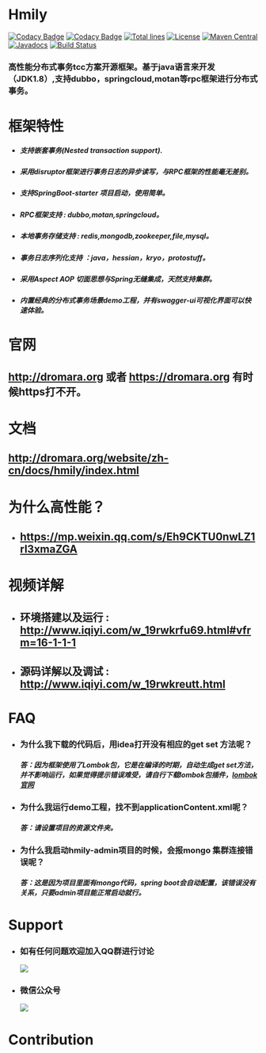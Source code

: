 Hmily
================
[![Codacy Badge](https://api.codacy.com/project/badge/Grade/2f0a0191b02448e6919aca6ce12a1584)](https://app.codacy.com/app/yu199195/hmily?utm_source=github.com&utm_medium=referral&utm_content=yu199195/hmily&utm_campaign=Badge_Grade_Dashboard)
[![Codacy Badge](https://api.codacy.com/project/badge/Grade/b25b3402352c4dd587682dc13feb3edb)](https://app.codacy.com/app/yu199195/hmily?utm_source=github.com&utm_medium=referral&utm_content=yu199195/hmily&utm_campaign=Badge_Grade_Dashboard)
[![Total lines](https://tokei.rs/b1/github/yu199195/hmily?category=lines)](https://github.com/yu199195/hmily)
[![License](https://img.shields.io/badge/License-Apache%202.0-blue.svg?label=license)](https://github.com/yu199195/hmily/blob/master/LICENSE)
[![Maven Central](https://img.shields.io/maven-central/v/org.dromara/hmily.svg?label=maven%20central)](http://search.maven.org/#search%7Cga%7C1%7Cg%3A%22org.dromara%22%20AND%20hmily)
[![Javadocs](http://www.javadoc.io/badge/org.dromara/hmily.svg)](http://www.javadoc.io/doc/org.dromara/hmily)
[![Build Status](https://travis-ci.org/yu199195/hmily.svg?branch=master)](https://travis-ci.org/yu199195/hmily)
### 高性能分布式事务tcc方案开源框架。基于java语言来开发（JDK1.8）,支持dubbo，springcloud,motan等rpc框架进行分布式事务。
 
# 框架特性

   * ##### 支持嵌套事务(Nested transaction support).

   * ##### 采用disruptor框架进行事务日志的异步读写，与RPC框架的性能毫无差别。

   * ##### 支持SpringBoot-starter 项目启动，使用简单。

   * ##### RPC框架支持 : dubbo,motan,springcloud。

   * ##### 本地事务存储支持 : redis,mongodb,zookeeper,file,mysql。

   * ##### 事务日志序列化支持 ：java，hessian，kryo，protostuff。

   * ##### 采用Aspect AOP 切面思想与Spring无缝集成，天然支持集群。

   * ##### 内置经典的分布式事务场景demo工程，并有swagger-ui可视化界面可以快速体验。


# 官网

 ## http://dromara.org  或者 https://dromara.org 有时候https打不开。
 

# 文档 
 
 ##  http://dromara.org/website/zh-cn/docs/hmily/index.html

#  为什么高性能？
  
  * ## https://mp.weixin.qq.com/s/Eh9CKTU0nwLZ1rl3xmaZGA
  

#  视频详解

  * ## 环境搭建以及运行 : http://www.iqiyi.com/w_19rwkrfu69.html#vfrm=16-1-1-1
 
  * ## 源码详解以及调试 : http://www.iqiyi.com/w_19rwkreutt.html


# FAQ

* ### 为什么我下载的代码后，用idea打开没有相应的get set 方法呢？
   ##### 答：因为框架使用了Lombok包，它是在编译的时期，自动生成get set方法，并不影响运行，如果觉得提示错误难受，请自行下载lombok包插件，[lombok官网](http://projectlombok.org/)

* ### 为什么我运行demo工程，找不到applicationContent.xml呢？
  ##### 答：请设置项目的资源文件夹。

* ### 为什么我启动hmily-admin项目的时候，会报mongo 集群连接错误呢？
  ##### 答：这是因为项目里面有mongo代码，spring boot会自动配置，该错误没有关系，只要admin项目能正常启动就行。


# Support

 * ###  如有任何问题欢迎加入QQ群进行讨论
   ![](https://yu199195.github.io/images/qq.png)


 * ###  微信公众号
   ![](https://yu199195.github.io/images/public.jpg)

 # Contribution
